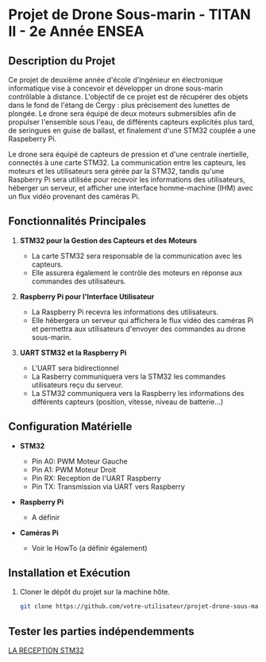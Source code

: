 # Projet de Drone Sous-marin - TITAN II - 2e Année ENSEA

## Description du Projet

Ce projet de deuxième année d'école d'ingénieur en électronique informatique vise à concevoir et développer un drone sous-marin contrôlable à distance. L'objectif de ce projet est de récupérer des objets dans le fond de l'étang de Cergy : plus précisement des lunettes de plongée. 
Le drone sera équipé de deux moteurs submersibles afin de propulser l'ensemble sous l'eau, de différents capteurs explicités plus tard, de seringues en guise de ballast, et finalement d'une STM32 couplée a une Raspeberry Pi. 

Le drone sera équipé de capteurs de pression et d'une centrale inertielle, connectés à une carte STM32. La communication entre les capteurs, les moteurs et les utilisateurs sera gérée par la STM32, tandis qu'une Raspberry Pi sera utilisée pour recevoir les informations des utilisateurs, héberger un serveur, et afficher une interface homme-machine (IHM) avec un flux vidéo provenant des caméras Pi.

## Fonctionnalités Principales

1. **STM32 pour la Gestion des Capteurs et des Moteurs**
   - La carte STM32 sera responsable de la communication avec les capteurs.
   - Elle assurera également le contrôle des moteurs en réponse aux commandes des utilisateurs.

2. **Raspberry Pi pour l'Interface Utilisateur**
   - La Raspberry Pi recevra les informations des utilisateurs.
   - Elle hébergera un serveur qui affichera le flux vidéo des caméras Pi et permettra aux utilisateurs d'envoyer des commandes au drone sous-marin.

3. **UART STM32 et la Raspberry Pi**
   - L'UART sera bidirectionnel
   - La Rasberry communiquera vers la STM32 les commandes utilisateurs reçu du serveur.
   - La STM32 communiquera vers la Raspberry les informations des différents capteurs (position, vitesse, niveau de batterie...)

## Configuration Matérielle

- **STM32**
  - Pin A0: PWM Moteur Gauche
  - Pin A1: PWM Moteur Droit
  - Pin RX: Reception de l'UART Raspberry
  - Pin TX: Transmission via UART vers Raspberry

- **Raspberry Pi**
  - A définir

- **Caméras Pi**
  - Voir le HowTo (a définir également)

## Installation et Exécution

1. Cloner le dépôt du projet sur la machine hôte.
   ```bash
   git clone https://github.com/votre-utilisateur/projet-drone-sous-marin.git
## Tester les parties indépendemments

[LA RECEPTION STM32](/RECEPTION_UART_H7A3ZIQ/HOWTO.md)
